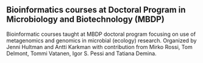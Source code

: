 ## Bioinformatics courses at Doctoral Program in Microbiology and Biotechnology (MBDP)

Bioinformatic courses taught at MBDP doctoral program focusing on use of metagenomics and genomics in microbial (ecology) research. Organized by Jenni Hultman and Antti Karkman with contribution from Mirko Rossi, Tom Delmont, Tommi Vatanen, Igor S. Pessi and Tatiana Demina. 

